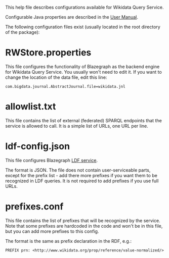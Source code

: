 This help file describes configurations available for Wikidata Query Service.

Configurable Java properties are described in the [User Manual](https://www.mediawiki.org/wiki/Wikidata_query_service/User_Manual#Configurable_properties).

The following configuration files exist (usually located in the root directory of the package):

# RWStore.properties
This file configures the functionality of Blazegraph as the backend engine for Wikidata Query Service. You usually won't need to edit it.
If you want to change the location of the data file, edit this line:

    com.bigdata.journal.AbstractJournal.file=wikidata.jnl

# allowlist.txt
This file contains the list of external (federated) SPARQL endpoints that the service is allowed to call. It is a simple list of URLs, one URL per line.

# ldf-config.json
This file configures Blazegraph [LDF service](https://www.mediawiki.org/wiki/Wikidata_query_service/User_Manual#Linked_Data_Fragments_endpoint).

The format is JSON. The file does not contain user-serviceable parts, except for the prefix list - add there more prefixes if you want them to be recognized in LDF queries. It is not required to add prefixes if you use full URLs.

# prefixes.conf
This file contains the list of prefixes that will be recognized by the service. Note that some prefixes are hardcoded in the code and won't be in this file, but you can add more prefixes to this config.

The format is the same as prefix declaration in the RDF, e.g.:

    PREFIX prn: <http://www.wikidata.org/prop/reference/value-normalized/>

